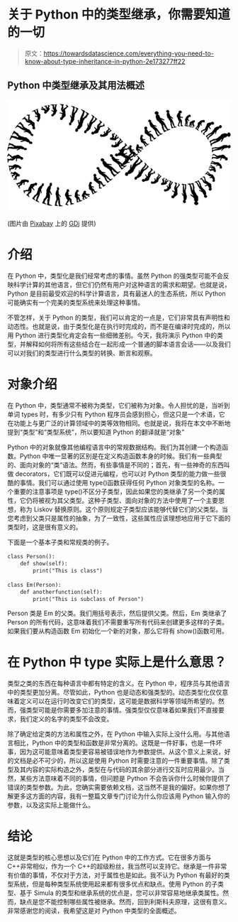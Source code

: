 # 关于 Python 中的类型继承，你需要知道的一切

> 原文：<https://towardsdatascience.com/everything-you-need-to-know-about-type-inheritance-in-python-2e173277ff22>

## Python 中类型继承及其用法概述

![](img/0586d9fe3390bf005943620c2ce4626f.png)

(图片由 [Pixabay](http://pixabay.com) 上的 [GDj](https://pixabay.com/images/id-4911164/) 提供)

# 介绍

在 Python 中，类型化是我们经常考虑的事情。虽然 Python 的强类型可能不会反映科学计算的其他语言，但它们仍然有用户对这种语言的需求和期望。也就是说，Python 是目前最受欢迎的科学计算语言，具有最迷人的生态系统，所以 Python 可能确实有一个完美的类型系统来处理这种事情。

不管怎样，关于 Python 的类型，我们可以肯定的一点是，它们非常具有声明性和动态性。也就是说，由于类型化是在执行时完成的，而不是在编译时完成的，所以用 Python 进行类型化肯定会有一些细微差别。今天，我将演示 Python 中的类型，并解释如何将所有这些结合在一起形成一个普通的脚本语言会话——以及我们可以对我们的类型进行什么类型的转换、断言和观察。

# 对象介绍

在 Python 中，类型通常不被称为类型，它们被称为对象。令人担忧的是，当听到单词 types 时，有多少只有 Python 程序员会感到担心，但这只是一个术语，它在功能上与更广泛的计算领域中的类等效物相同。也就是说，我将在本文中不断地提到“类型”和“类型系统”，所以要知道 Python 的翻译就是“对象”

Python 中的对象就像其他编程语言中的常规数据结构。我们为其创建一个构造函数。Python 中唯一显著的区别是在定义构造函数本身的时候。我们有一些典型的、面向对象的“类”语法。然而，有些事情是不同的；首先，有一些神奇的东西叫做 decorators，它们既可以促进元编程，也可以对 Python 类型的能力做一些很酷的事情。我们可以通过使用 type()函数获得任何 Python 对象类型的名称。一个重要的注意事项是 type()不区分子类型，因此如果您的类继承了另一个类的属性，它仍将被视为其父类型。这种子类型、面向对象的方法中使用了一个主要思想，称为 Liskov 替换原则。这个原则规定子类型应该能够代替它们的父类型。当您考虑到父类只是属性的抽象，为了一致性，这些属性应该理想地应用于它下面的类型时，这是很有意义的。

下面是一个基本子类和常规类的例子。

```
class Person():
    def show(self):
        print("This is class")

class Em(Person):
    def anotherfunction(self):
        print("This is subclass of Person")
```

Person 类是 Em 的父类。我们用括号表示，然后提供父类。然后，Em 类继承了 Person 的所有代码，这意味着我们不需要重写所有代码来创建更多这样的子类。如果我们要从构造函数 Em 初始化一个新的对象，那么它将有 show()函数可用。

# 在 Python 中 type 实际上是什么意思？

类型之类的东西在每种语言中都有特定的含义。在 Python 中，程序员与其他语言中的类型更加分离。尽管如此，Python 也是动态和强类型的。动态类型化仅仅意味着定义可以在运行时改变它们的类型，这可能是数据科学等领域所希望的。然而，强类型可能是你需要多加注意的事情。强类型仅仅意味着如果我们不直接要求，我们定义的名字的类型不会改变。

除了确定给定类的方法和属性之外，在 Python 中输入实际上没什么用。与其他语言相比，Python 中的类型和函数是非常分离的。这既是一件好事，也是一件坏事，因为这可能意味着类型更容易被错误地作为参数提供。从这个意义上来说，好的文档是必不可少的，所以这是使用 Python 时需要注意的一件重要事情。除了类型及其内容的实际构造之外，类型在与代码的其余部分进行交互时应用最少。当然，某些方法意味着不同的事情，但问题是 Python 不会告诉你什么时候你提供了错误的类型参数。为此，您确实需要依赖文档，这当然不是我的偏好。如果你想了解更多这方面的内容，我有一整篇文章专门讨论为什么你应该用 Python 输入你的参数，以及这实际上能做什么。

</why-type-your-arguments-in-python-5bf24d7201eb>  

# 结论

这就是类型的核心思想以及它们在 Python 中的工作方式。它在很多方面与 C++非常相似，作为一个 C++的超级粉丝，我当然可以支持它。继承是一件非常有价值的事情，不仅对于方法，对于属性也是如此。我不认为 Python 有最好的类型系统，但是每种类型系统使用起来都有很多优点和缺点。使用 Python 的子类型、基于 Simula 的类型和继承系统的优点是，您可以非常容易地继承类属性。然而，缺点是您不能控制哪些属性被继承。然而，回到利斯科夫原理，这很有意义。非常感谢您的阅读，我希望这是对 Python 中类型的全面概述。
